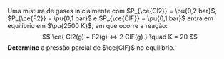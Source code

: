 Uma mistura de gases inicialmente com $P_{\ce{Cl2}} = \pu{0,2 bar}$, $P_{\ce{F2}} = \pu{0,1 bar}$ e $P_{\ce{ClF}} = \pu{0,1 bar}$ entra em equilíbrio em $\pu{2500 K}$, em que ocorre a reação:
$$
    \ce{ Cl2(g) + F2(g) <=> 2 ClF(g) } \quad K = 20
$$
**Determine** a pressão parcial de $\ce{ClF}$ no equilíbrio.

